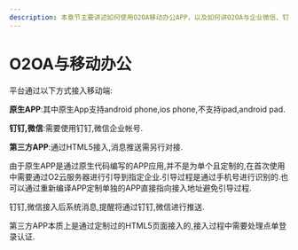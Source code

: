 ```yaml
---
description: 本章节主要讲述如何使用O2OA移动办公APP，以及如何讲O2OA与企业微信、钉钉进行集成相关的内容
---
```


# O2OA与移动办公

平台通过以下方式接入移动端:

**原生APP**:其中原生App支持android phone,ios phone,不支持ipad,android pad.

**钉钉,微信**:需要使用钉钉,微信企业帐号.

**第三方APP**:通过HTML5接入,消息推送需另行对接.

由于原生APP是通过原生代码编写的APP应用,并不是为单个且定制的,在首次使用中需要通过O2云服务器进行引导到指定企业.引导过程是通过手机号进行识别的.也可以通过重新编译APP定制单独的APP直接指向接入地址避免引导过程.

钉钉,微信接入后系统消息,提醒将通过钉钉,微信进行推送.

第三方APP本质上是通过定制过的HTML5页面接入的,接入过程中需要处理点单登录认证.

